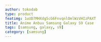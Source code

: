 ```yaml
---
author: tokodab
type: product
featimg: 1uUD7MHXdg5cG6FnvqnlOmlWzVHIzPAXT
title: Anime Anbuu Samsung Galaxy S9 Case
tags: [samsung, galaxy, s9]
category: [samsung]
---
```

